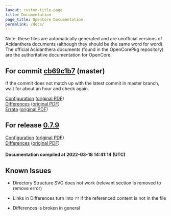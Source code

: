 ```yaml
---
layout: custom-title-page
title: Documentation
page_title: OpenCore Documentation
permalink: /docs/
---
```

Note: these files are automatically generated and are unofficial versions of Acidanthera documents (although they should be the same word for word). The official Acidanthera documents (found in the OpenCorePkg repository) are the authoritative documentation for OpenCore.

## For commit [cb69c1b7](https://github.com/acidanthera/OpenCorePkg/tree/cb69c1b7f4d56a5bb6a585efa1d7a2e689376a53) (master)

If the commit does not match up with the latest commit in master branch, wait for about an hour and check again.

[Configuration](latest/Configuration.html) ([original PDF](https://github.com/acidanthera/OpenCorePkg/blob/cb69c1b7f4d56a5bb6a585efa1d7a2e689376a53/Docs/Configuration.pdf))
<br>
[Differences](latest/Differences.html) ([original PDF](https://github.com/acidanthera/OpenCorePkg/blob/cb69c1b7f4d56a5bb6a585efa1d7a2e689376a53/Docs/Differences/Differences.pdf))
<br>
[Errata](latest/Errata.html) ([original PDF](https://github.com/acidanthera/OpenCorePkg/blob/cb69c1b7f4d56a5bb6a585efa1d7a2e689376a53/Docs/Errata/Errata.pdf))

## For release [0.7.9](https://github.com/acidanthera/OpenCorePkg/tree/0.7.9)

[Configuration](release/Configuration.html) ([original PDF](https://github.com/acidanthera/OpenCorePkg/blob/0.7.9/Docs/Configuration.pdf))
<br>
[Differences](release/Differences.html) ([original PDF](https://github.com/acidanthera/OpenCorePkg/blob/0.7.9/Docs/Differences/Differences.pdf))

#### Documentation compiled at 2022-03-18 14:41:14 (UTC)

## Known Issues

* Directory Structure SVG does not work (relevant section is removed to remove error)

* Links in Differences turn into `??` if the referenced content is not in the file

* Differences is broken in general
